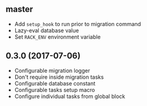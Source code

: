 ## master
- Add `setup_hook` to run prior to migration command
- Lazy-eval database value
- Set `RACK_ENV` environment variable

## 0.3.0 (2017-07-06)
- Configurable migration logger
- Don't require inside migration tasks
- Configurable database constant
- Configurable tasks setup macro
- Configure individual tasks from global block
